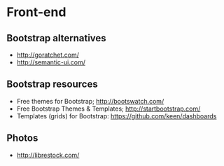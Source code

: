 # Front-end #

## Bootstrap alternatives ##

- http://goratchet.com/
- http://semantic-ui.com/

## Bootstrap resources ##

- Free themes for Bootstrap; http://bootswatch.com/
- Free Bootstrap Themes & Templates; http://startbootstrap.com/
- Templates (grids) for Bootstrap: https://github.com/keen/dashboards

## Photos ##

- http://librestock.com/
